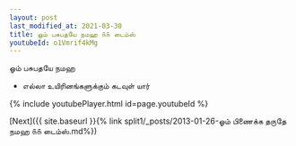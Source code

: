 ```yaml
---
layout: post
last_modified_at: 2021-03-30
title: ஓம் பசுபதயே நமஹ ௧௧ டைம்ஸ்
youtubeId: o1Vmrif4kMg
---
```

 
 
 ஓம் பசுபதயே நமஹ  
 
 -  எல்லா உயிரினங்களுக்கும் கடவுள் யார் 
 
  
 
  
 
 
 
 
 
 


{% include youtubePlayer.html id=page.youtubeId %}
 
[Next]({{ site.baseurl }}{% link  split1/_posts/2013-01-26-ஓம் பிணைக்க தருதே நமஹ ௧௧ டைம்ஸ்.md%})
 
